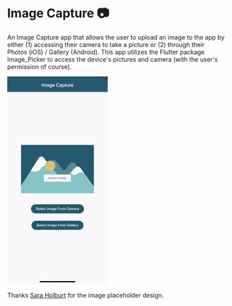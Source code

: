 # Image Capture 📷

An Image Capture app that allows the user to upload an image to the app by either (1) accessing their camera to take a picture or (2) through their Photos (iOS) / Gallery (Android). This app utilizes the Flutter package Image_Picker to access the device's pictures and camera (with the user's permission of course).

![](RPReplay-Final1579803229.gif)

Thanks [Sara Holburt](https://dribbble.com/saraholburt) for the image placeholder design.
